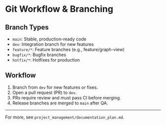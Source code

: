 # Git Workflow & Branching

## Branch Types

- `main`: Stable, production-ready code
- `dev`: Integration branch for new features
- `feature/*`: Feature branches (e.g., feature/graph-view)
- `bugfix/*`: Bugfix branches
- `hotfix/*`: Hotfixes for production

## Workflow

1. Branch from `dev` for new features or fixes.
2. Open a pull request (PR) to `dev`.
3. PRs require review and must pass CI before merging.
4. Release branches are merged to `main` after QA.

---

For more, see `project_management/documentation_plan.md`.

